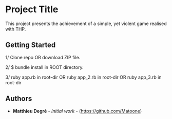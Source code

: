 # Project Title

This project presents the achievement of a simple, yet violent game realised with THP.

## Getting Started

1/ Clone repo OR download ZIP file.

2/ $ bundle install in ROOT directory.

3/ ruby app.rb in root-dir OR ruby app_2.rb in root-dir OR ruby app_3.rb in root-dir

## Authors

* **Matthieu Degré** - *Initial work* - (https://github.com/Matoone)



